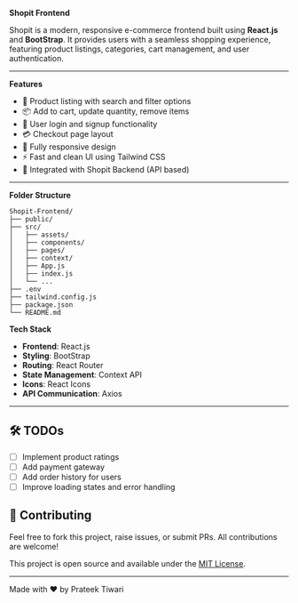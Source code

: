 **Shopit Frontend**

Shopit is a modern, responsive e-commerce frontend built using **React.js** and **BootStrap**. It provides users with a seamless shopping experience, featuring product listings, categories, cart management, and user authentication.

----------------------------------------------------------------------------------------------------------------------------------------------------------------------

**Features**

- 🛒 Product listing with search and filter options
- 📦 Add to cart, update quantity, remove items
- 🔐 User login and signup functionality
- 💳 Checkout page layout
- 📱 Fully responsive design
- ⚡ Fast and clean UI using Tailwind CSS
- 🔗 Integrated with Shopit Backend (API based)
---------------------------------------------------------------------------------------------------------------------------------------
**Folder Structure**

```
Shopit-Frontend/
├── public/
├── src/
│   ├── assets/
│   ├── components/
│   ├── pages/
│   ├── context/
│   ├── App.js
│   ├── index.js
│   └── ...
├── .env
├── tailwind.config.js
├── package.json
└── README.md
```

**Tech Stack**

- **Frontend**: React.js
- **Styling**: BootStrap
- **Routing**: React Router
- **State Management**: Context API 
- **Icons**: React Icons
- **API Communication**: Axios 

-----------------------------------------------------------------------------------------------------------------------------------

## 🛠️ TODOs

- [ ] Implement product ratings
- [ ] Add payment gateway
- [ ] Add order history for users
- [ ] Improve loading states and error handling

## 🤝 Contributing

Feel free to fork this project, raise issues, or submit PRs. All contributions are welcome!


This project is open source and available under the [MIT License](LICENSE).

----------------------------------------------------------------------------------------------------------------------------


Made with ❤️ by Prateek Tiwari

